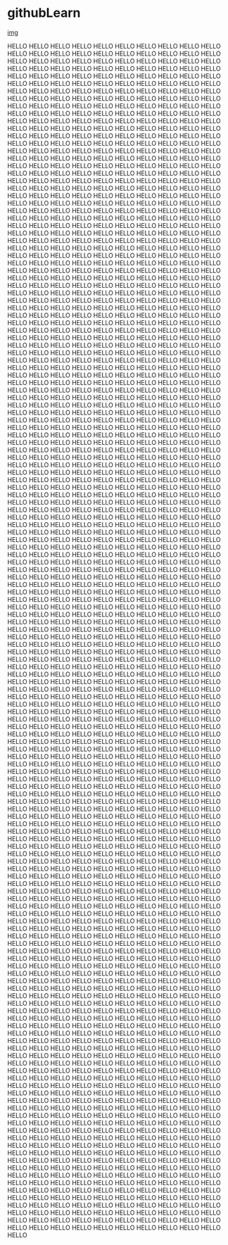 # githubLearn

[img](https://www.frankstrade.com/upload/hilltopfarms-lALB.jpg)

HELLO HELLO HELLO HELLO HELLO HELLO HELLO HELLO HELLO HELLO HELLO HELLO HELLO HELLO HELLO HELLO HELLO HELLO HELLO HELLO
HELLO HELLO HELLO HELLO HELLO HELLO HELLO HELLO HELLO HELLO HELLO HELLO HELLO HELLO HELLO HELLO HELLO HELLO HELLO HELLO
HELLO HELLO HELLO HELLO HELLO HELLO HELLO HELLO HELLO HELLO HELLO HELLO HELLO HELLO HELLO HELLO HELLO HELLO HELLO HELLO
HELLO HELLO HELLO HELLO HELLO HELLO HELLO HELLO HELLO HELLO HELLO HELLO HELLO HELLO HELLO HELLO HELLO HELLO HELLO HELLO
HELLO HELLO HELLO HELLO HELLO HELLO HELLO HELLO HELLO HELLO HELLO HELLO HELLO HELLO HELLO HELLO HELLO HELLO HELLO HELLO
HELLO HELLO HELLO HELLO HELLO HELLO HELLO HELLO HELLO HELLO HELLO HELLO HELLO HELLO HELLO HELLO HELLO HELLO HELLO HELLO
HELLO HELLO HELLO HELLO HELLO HELLO HELLO HELLO HELLO HELLO HELLO HELLO HELLO HELLO HELLO HELLO HELLO HELLO HELLO HELLO
HELLO HELLO HELLO HELLO HELLO HELLO HELLO HELLO HELLO HELLO HELLO HELLO HELLO HELLO HELLO HELLO HELLO HELLO HELLO HELLO
HELLO HELLO HELLO HELLO HELLO HELLO HELLO HELLO HELLO HELLO HELLO HELLO HELLO HELLO HELLO HELLO HELLO HELLO HELLO HELLO
HELLO HELLO HELLO HELLO HELLO HELLO HELLO HELLO HELLO HELLO HELLO HELLO HELLO HELLO HELLO HELLO HELLO HELLO HELLO HELLO
HELLO HELLO HELLO HELLO HELLO HELLO HELLO HELLO HELLO HELLO HELLO HELLO HELLO HELLO HELLO HELLO HELLO HELLO HELLO HELLO
HELLO HELLO HELLO HELLO HELLO HELLO HELLO HELLO HELLO HELLO HELLO HELLO HELLO HELLO HELLO HELLO HELLO HELLO HELLO HELLO
HELLO HELLO HELLO HELLO HELLO HELLO HELLO HELLO HELLO HELLO HELLO HELLO HELLO HELLO HELLO HELLO HELLO HELLO HELLO HELLO
HELLO HELLO HELLO HELLO HELLO HELLO HELLO HELLO HELLO HELLO HELLO HELLO HELLO HELLO HELLO HELLO HELLO HELLO HELLO HELLO
HELLO HELLO HELLO HELLO HELLO HELLO HELLO HELLO HELLO HELLO HELLO HELLO HELLO HELLO HELLO HELLO HELLO HELLO HELLO HELLO
HELLO HELLO HELLO HELLO HELLO HELLO HELLO HELLO HELLO HELLO HELLO HELLO HELLO HELLO HELLO HELLO HELLO HELLO HELLO HELLO
HELLO HELLO HELLO HELLO HELLO HELLO HELLO HELLO HELLO HELLO HELLO HELLO HELLO HELLO HELLO HELLO HELLO HELLO HELLO HELLO
HELLO HELLO HELLO HELLO HELLO HELLO HELLO HELLO HELLO HELLO HELLO HELLO HELLO HELLO HELLO HELLO HELLO HELLO HELLO HELLO
HELLO HELLO HELLO HELLO HELLO HELLO HELLO HELLO HELLO HELLO HELLO HELLO HELLO HELLO HELLO HELLO HELLO HELLO HELLO HELLO
HELLO HELLO HELLO HELLO HELLO HELLO HELLO HELLO HELLO HELLO HELLO HELLO HELLO HELLO HELLO HELLO HELLO HELLO HELLO HELLO
HELLO HELLO HELLO HELLO HELLO HELLO HELLO HELLO HELLO HELLO HELLO HELLO HELLO HELLO HELLO HELLO HELLO HELLO HELLO HELLO
HELLO HELLO HELLO HELLO HELLO HELLO HELLO HELLO HELLO HELLO HELLO HELLO HELLO HELLO HELLO HELLO HELLO HELLO HELLO HELLO
HELLO HELLO HELLO HELLO HELLO HELLO HELLO HELLO HELLO HELLO HELLO HELLO HELLO HELLO HELLO HELLO HELLO HELLO HELLO HELLO
HELLO HELLO HELLO HELLO HELLO HELLO HELLO HELLO HELLO HELLO HELLO HELLO HELLO HELLO HELLO HELLO HELLO HELLO HELLO HELLO
HELLO HELLO HELLO HELLO HELLO HELLO HELLO HELLO HELLO HELLO HELLO HELLO HELLO HELLO HELLO HELLO HELLO HELLO HELLO HELLO
HELLO HELLO HELLO HELLO HELLO HELLO HELLO HELLO HELLO HELLO HELLO HELLO HELLO HELLO HELLO HELLO HELLO HELLO HELLO HELLO
HELLO HELLO HELLO HELLO HELLO HELLO HELLO HELLO HELLO HELLO HELLO HELLO HELLO HELLO HELLO HELLO HELLO HELLO HELLO HELLO
HELLO HELLO HELLO HELLO HELLO HELLO HELLO HELLO HELLO HELLO HELLO HELLO HELLO HELLO HELLO HELLO HELLO HELLO HELLO HELLO
HELLO HELLO HELLO HELLO HELLO HELLO HELLO HELLO HELLO HELLO HELLO HELLO HELLO HELLO HELLO HELLO HELLO HELLO HELLO HELLO
HELLO HELLO HELLO HELLO HELLO HELLO HELLO HELLO HELLO HELLO HELLO HELLO HELLO HELLO HELLO HELLO HELLO HELLO HELLO HELLO
HELLO HELLO HELLO HELLO HELLO HELLO HELLO HELLO HELLO HELLO HELLO HELLO HELLO HELLO HELLO HELLO HELLO HELLO HELLO HELLO
HELLO HELLO HELLO HELLO HELLO HELLO HELLO HELLO HELLO HELLO HELLO HELLO HELLO HELLO HELLO HELLO HELLO HELLO HELLO HELLO
HELLO HELLO HELLO HELLO HELLO HELLO HELLO HELLO HELLO HELLO HELLO HELLO HELLO HELLO HELLO HELLO HELLO HELLO HELLO HELLO
HELLO HELLO HELLO HELLO HELLO HELLO HELLO HELLO HELLO HELLO HELLO HELLO HELLO HELLO HELLO HELLO HELLO HELLO HELLO HELLO
HELLO HELLO HELLO HELLO HELLO HELLO HELLO HELLO HELLO HELLO HELLO HELLO HELLO HELLO HELLO HELLO HELLO HELLO HELLO HELLO
HELLO HELLO HELLO HELLO HELLO HELLO HELLO HELLO HELLO HELLO HELLO HELLO HELLO HELLO HELLO HELLO HELLO HELLO HELLO HELLO
HELLO HELLO HELLO HELLO HELLO HELLO HELLO HELLO HELLO HELLO HELLO HELLO HELLO HELLO HELLO HELLO HELLO HELLO HELLO HELLO
HELLO HELLO HELLO HELLO HELLO HELLO HELLO HELLO HELLO HELLO HELLO HELLO HELLO HELLO HELLO HELLO HELLO HELLO HELLO HELLO
HELLO HELLO HELLO HELLO HELLO HELLO HELLO HELLO HELLO HELLO HELLO HELLO HELLO HELLO HELLO HELLO HELLO HELLO HELLO HELLO
HELLO HELLO HELLO HELLO HELLO HELLO HELLO HELLO HELLO HELLO HELLO HELLO  HELLO HELLO HELLO HELLO HELLO HELLO HELLO
HELLO HELLO HELLO HELLO HELLO HELLO HELLO HELLO HELLO HELLO HELLO HELLO HELLO HELLO HELLO HELLO HELLO HELLO HELLO HELLO
HELLO HELLO HELLO HELLO HELLO HELLO HELLO HELLO HELLO HELLO HELLO HELLO HELLO HELLO HELLO HELLO HELLO HELLO HELLO HELLO
HELLO HELLO HELLO HELLO HELLO HELLO HELLO HELLO HELLO HELLO HELLO HELLO HELLO HELLO HELLO HELLO HELLO HELLO HELLO HELLO
HELLO HELLO HELLO HELLO HELLO HELLO HELLO HELLO HELLO HELLO HELLO HELLO HELLO HELLO HELLO HELLO HELLO HELLO HELLO HELLO
HELLO HELLO HELLO HELLO HELLO HELLO HELLO HELLO HELLO HELLO HELLO HELLO HELLO HELLO HELLO HELLO HELLO HELLO HELLO HELLO
HELLO HELLO HELLO HELLO HELLO HELLO HELLO HELLO HELLO HELLO HELLO HELLO HELLO HELLO HELLO HELLO HELLO HELLO HELLO HELLO
HELLO HELLO HELLO HELLO HELLO HELLO HELLO HELLO HELLO HELLO HELLO HELLO HELLO HELLO HELLO HELLO HELLO HELLO HELLO HELLO
HELLO HELLO HELLO HELLO HELLO HELLO HELLO HELLO HELLO HELLO HELLO HELLO HELLO HELLO HELLO HELLO HELLO HELLO HELLO HELLO
HELLO HELLO HELLO HELLO HELLO HELLO HELLO HELLO HELLO HELLO HELLO HELLO HELLO HELLO HELLO HELLO HELLO HELLO HELLO HELLO
HELLO HELLO HELLO HELLO HELLO HELLO HELLO HELLO HELLO HELLO HELLO HELLO HELLO HELLO HELLO HELLO HELLO HELLO HELLO HELLO
HELLO HELLO HELLO HELLO HELLO HELLO HELLO HELLO HELLO HELLO HELLO HELLO HELLO HELLO HELLO HELLO HELLO HELLO HELLO HELLO
HELLO HELLO HELLO HELLO HELLO HELLO HELLO HELLO HELLO HELLO HELLO HELLO HELLO HELLO HELLO HELLO HELLO HELLO HELLO HELLO
HELLO HELLO HELLO HELLO HELLO HELLO HELLO HELLO HELLO HELLO HELLO HELLO HELLO HELLO HELLO HELLO HELLO HELLO HELLO HELLO
HELLO HELLO HELLO HELLO HELLO HELLO HELLO HELLO HELLO HELLO HELLO HELLO HELLO HELLO HELLO HELLO HELLO HELLO HELLO HELLO
HELLO HELLO HELLO HELLO HELLO HELLO HELLO HELLO HELLO HELLO HELLO HELLO HELLO HELLO HELLO HELLO HELLO HELLO HELLO HELLO
HELLO HELLO HELLO HELLO HELLO HELLO HELLO HELLO HELLO HELLO HELLO HELLO HELLO HELLO HELLO HELLO HELLO HELLO HELLO HELLO
HELLO HELLO HELLO HELLO HELLO HELLO HELLO HELLO HELLO HELLO HELLO HELLO HELLO HELLO HELLO HELLO HELLO HELLO HELLO HELLO
HELLO HELLO HELLO HELLO HELLO HELLO HELLO HELLO HELLO HELLO HELLO HELLO HELLO HELLO HELLO HELLO HELLO HELLO HELLO HELLO
HELLO HELLO HELLO HELLO HELLO HELLO HELLO HELLO HELLO HELLO HELLO HELLO HELLO HELLO HELLO HELLO HELLO HELLO HELLO HELLO
HELLO HELLO HELLO HELLO HELLO HELLO HELLO HELLO HELLO HELLO HELLO HELLO HELLO HELLO HELLO HELLO HELLO HELLO HELLO HELLO
HELLO HELLO HELLO HELLO HELLO HELLO HELLO HELLO HELLO HELLO HELLO HELLO HELLO HELLO HELLO HELLO HELLO HELLO HELLO HELLO
HELLO HELLO HELLO HELLO HELLO HELLO HELLO HELLO HELLO HELLO HELLO HELLO HELLO HELLO HELLO HELLO HELLO HELLO HELLO HELLO
HELLO HELLO HELLO HELLO HELLO HELLO HELLO HELLO HELLO HELLO HELLO HELLO HELLO HELLO HELLO HELLO HELLO HELLO HELLO HELLO
HELLO HELLO HELLO HELLO HELLO HELLO HELLO HELLO HELLO HELLO HELLO HELLO HELLO HELLO HELLO HELLO HELLO HELLO HELLO HELLO
HELLO HELLO HELLO HELLO HELLO HELLO HELLO HELLO HELLO HELLO HELLO HELLO HELLO HELLO HELLO HELLO HELLO HELLO HELLO HELLO
HELLO HELLO HELLO HELLO HELLO HELLO HELLO HELLO HELLO HELLO HELLO HELLO HELLO HELLO HELLO HELLO HELLO HELLO HELLO HELLO
HELLO HELLO HELLO HELLO HELLO HELLO HELLO HELLO HELLO HELLO HELLO HELLO HELLO HELLO HELLO HELLO HELLO HELLO HELLO HELLO
HELLO HELLO HELLO HELLO HELLO HELLO HELLO HELLO HELLO HELLO HELLO HELLO HELLO HELLO HELLO HELLO HELLO HELLO HELLO HELLO
HELLO HELLO HELLO HELLO HELLO HELLO HELLO HELLO HELLO HELLO HELLO HELLO HELLO HELLO HELLO HELLO HELLO HELLO HELLO HELLO
HELLO HELLO HELLO HELLO HELLO HELLO HELLO HELLO HELLO HELLO HELLO HELLO HELLO HELLO HELLO HELLO HELLO HELLO HELLO HELLO
HELLO HELLO HELLO HELLO HELLO HELLO HELLO HELLO HELLO HELLO HELLO HELLO HELLO HELLO HELLO HELLO HELLO HELLO HELLO HELLO
HELLO HELLO HELLO HELLO HELLO HELLO HELLO HELLO HELLO HELLO HELLO HELLO HELLO HELLO HELLO HELLO HELLO HELLO HELLO HELLO
HELLO HELLO HELLO HELLO HELLO HELLO HELLO HELLO HELLO HELLO HELLO HELLO HELLO HELLO HELLO HELLO HELLO HELLO HELLO HELLO
HELLO HELLO HELLO HELLO HELLO HELLO HELLO HELLO HELLO HELLO HELLO HELLO HELLO HELLO HELLO HELLO HELLO HELLO HELLO HELLO
HELLO HELLO HELLO HELLO HELLO HELLO HELLO HELLO HELLO HELLO HELLO HELLO HELLO HELLO HELLO HELLO HELLO HELLO HELLO HELLO
HELLO HELLO HELLO HELLO HELLO HELLO HELLO HELLO HELLO HELLO HELLO HELLO HELLO HELLO HELLO HELLO HELLO HELLO HELLO HELLO
HELLO HELLO HELLO HELLO HELLO HELLO HELLO HELLO HELLO HELLO HELLO HELLO HELLO HELLO HELLO HELLO HELLO HELLO HELLO HELLO
HELLO HELLO HELLO HELLO HELLO HELLO HELLO HELLO HELLO HELLO HELLO HELLO HELLO HELLO HELLO HELLO HELLO HELLO HELLO HELLO
HELLO HELLO HELLO HELLO HELLO HELLO HELLO HELLO HELLO HELLO HELLO HELLO HELLO HELLO HELLO HELLO HELLO HELLO HELLO HELLO
 HELLO HELLO HELLO HELLO HELLO HELLO HELLO HELLO HELLO HELLO HELLO HELLO
